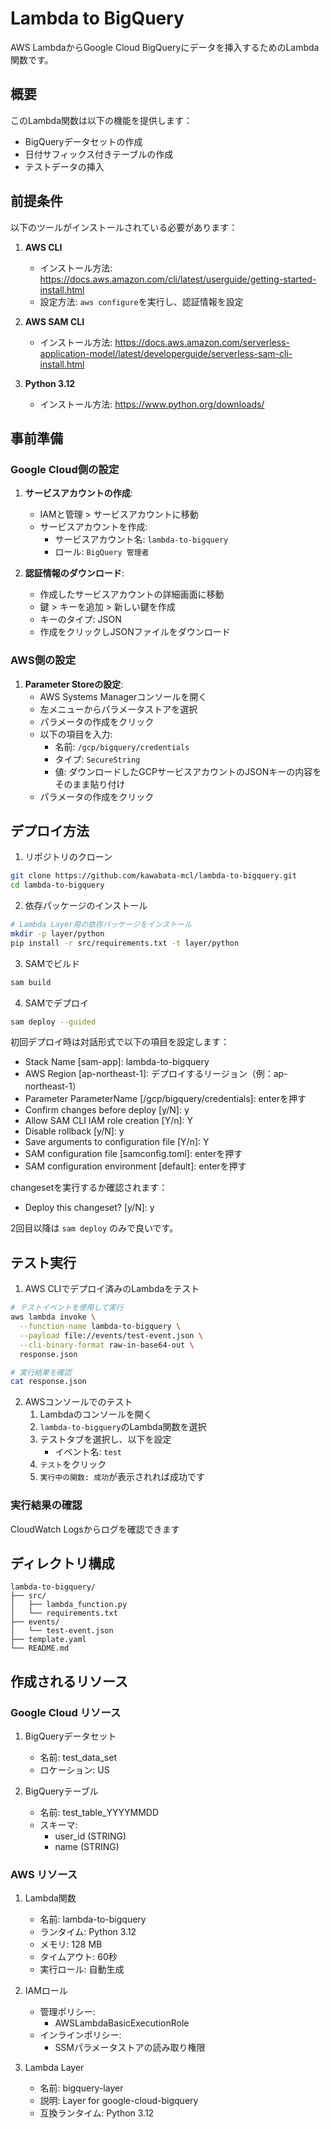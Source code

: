 # Lambda to BigQuery

AWS LambdaからGoogle Cloud BigQueryにデータを挿入するためのLambda関数です。

## 概要

このLambda関数は以下の機能を提供します：
- BigQueryデータセットの作成
- 日付サフィックス付きテーブルの作成
- テストデータの挿入

## 前提条件

以下のツールがインストールされている必要があります：

1. **AWS CLI**
   - インストール方法: https://docs.aws.amazon.com/cli/latest/userguide/getting-started-install.html
   - 設定方法: `aws configure`を実行し、認証情報を設定

2. **AWS SAM CLI**
   - インストール方法: https://docs.aws.amazon.com/serverless-application-model/latest/developerguide/serverless-sam-cli-install.html

3. **Python 3.12**
   - インストール方法: https://www.python.org/downloads/

## 事前準備

### Google Cloud側の設定
1. **サービスアカウントの作成**:
   - IAMと管理 > サービスアカウントに移動
   - サービスアカウントを作成:
     - サービスアカウント名: `lambda-to-bigquery`
     - ロール: `BigQuery 管理者`

2. **認証情報のダウンロード**:
   - 作成したサービスアカウントの詳細画面に移動
   - 鍵 > キーを追加 > 新しい鍵を作成
   - キーのタイプ: JSON
   - 作成をクリックしJSONファイルをダウンロード

### AWS側の設定
1. **Parameter Storeの設定**:
   - AWS Systems Managerコンソールを開く
   - 左メニューからパラメータストアを選択
   - パラメータの作成をクリック
   - 以下の項目を入力:
     - 名前: `/gcp/bigquery/credentials`
     - タイプ: `SecureString`
     - 値: ダウンロードしたGCPサービスアカウントのJSONキーの内容をそのまま貼り付け
   - パラメータの作成をクリック

## デプロイ方法

1. リポジトリのクローン
```bash
git clone https://github.com/kawabata-mcl/lambda-to-bigquery.git
cd lambda-to-bigquery
```

2. 依存パッケージのインストール
```bash
# Lambda Layer用の依存パッケージをインストール
mkdir -p layer/python
pip install -r src/requirements.txt -t layer/python
```

3. SAMでビルド
```bash
sam build
```

4. SAMでデプロイ
```bash
sam deploy --guided
```

初回デプロイ時は対話形式で以下の項目を設定します：
- Stack Name [sam-app]: lambda-to-bigquery
- AWS Region [ap-northeast-1]: デプロイするリージョン（例：ap-northeast-1）
- Parameter ParameterName [/gcp/bigquery/credentials]: enterを押す
- Confirm changes before deploy [y/N]: y
- Allow SAM CLI IAM role creation [Y/n]: Y
- Disable rollback [y/N]: y
- Save arguments to configuration file [Y/n]: Y
- SAM configuration file [samconfig.toml]: enterを押す
- SAM configuration environment [default]: enterを押す

changesetを実行するか確認されます：
- Deploy this changeset? [y/N]: y

2回目以降は `sam deploy` のみで良いです。

## テスト実行
1. AWS CLIでデプロイ済みのLambdaをテスト
```bash
# テストイベントを使用して実行
aws lambda invoke \
  --function-name lambda-to-bigquery \
  --payload file://events/test-event.json \
  --cli-binary-format raw-in-base64-out \
  response.json

# 実行結果を確認
cat response.json
```

2. AWSコンソールでのテスト
   1. Lambdaのコンソールを開く
   2. `lambda-to-bigquery`のLambda関数を選択
   3. テストタブを選択し、以下を設定
      - イベント名: `test`
   4. `テスト`をクリック
   5. `実行中の関数: 成功`が表示されれば成功です

### 実行結果の確認

CloudWatch Logsからログを確認できます

## ディレクトリ構成

```
lambda-to-bigquery/
├── src/
│   ├── lambda_function.py
│   └── requirements.txt
├── events/
│   └── test-event.json
├── template.yaml
└── README.md
```

## 作成されるリソース

### Google Cloud リソース

1. BigQueryデータセット
   - 名前: test_data_set
   - ロケーション: US

2. BigQueryテーブル
   - 名前: test_table_YYYYMMDD
   - スキーマ:
     - user_id (STRING)
     - name (STRING)

### AWS リソース

1. Lambda関数
   - 名前: lambda-to-bigquery
   - ランタイム: Python 3.12
   - メモリ: 128 MB
   - タイムアウト: 60秒
   - 実行ロール: 自動生成

2. IAMロール
   - 管理ポリシー:
     - AWSLambdaBasicExecutionRole
   - インラインポリシー:
     - SSMパラメータストアの読み取り権限

3. Lambda Layer
   - 名前: bigquery-layer
   - 説明: Layer for google-cloud-bigquery
   - 互換ランタイム: Python 3.12
